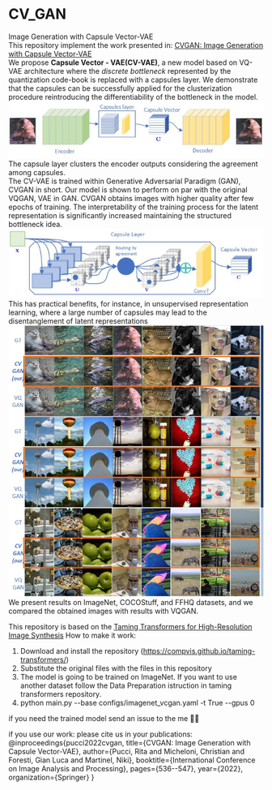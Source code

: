 # CV_GAN
Image Generation with Capsule Vector-VAE<br>
This repository implement the work presented in: [CVGAN: Image Generation with Capsule Vector-VAE](https://link.springer.com/chapter/10.1007/978-3-031-06427-2_45)<br>
We propose <b>Capsule Vector - VAE(CV-VAE)</b>, a new model based on VQ-VAE architecture where the <em>discrete bottleneck</em> represented by the quantization code-book
is replaced with a capsules layer. 
We demonstrate that the capsules can be successfully applied for the clusterization procedure reintroducing the differentiability of the bottleneck in the model. 
<img src="CVGAN.jpg" width="600"><br>
The capsule layer clusters the encoder outputs considering the agreement among capsules. 
<br>
The CV-VAE is trained within Generative Adversarial Paradigm (GAN), CVGAN in short. Our model is shown to perform on par with the original VQGAN, VAE in GAN. 
CVGAN obtains images with higher quality after few epochs of training. The interpretability of the training process for the latent representation is significantly increased maintaining the structured bottleneck idea. <br>
<img src="CV.jpg" width="600"><br>
This has practical benefits, for instance, in unsupervised representation learning, where a large number of capsules may lead to the disentanglement of latent representations<br>
<img src="Results.jpg" width="600"><br>
We present results on ImageNet, COCOStuff, and FFHQ datasets, and we compared the obtained images with results with VQGAN. 

This repository is based on the [Taming Transformers for High-Resolution Image Synthesis](https://compvis.github.io/taming-transformers/)
How to make it work:
1) Download and install the repository (https://compvis.github.io/taming-transformers/)
2) Substitute the original files with the files in this repository 
3) The model is going to be trained on ImageNet. If you want to use another dataset follow the Data Preparation istruction in taming transformers repository.
5) python main.py --base configs/imagenet_vcgan.yaml -t True --gpus 0

if you need the trained model send an issue to the me 👩‍🦱

if you use our work: please cite us in your publications:
@inproceedings{pucci2022cvgan,
  title={CVGAN: Image Generation with Capsule Vector-VAE},
  author={Pucci, Rita and Micheloni, Christian and Foresti, Gian Luca and Martinel, Niki},
  booktitle={International Conference on Image Analysis and Processing},
  pages={536--547},
  year={2022},
  organization={Springer}
}
